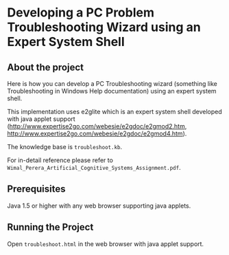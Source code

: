 # Developing a PC Problem Troubleshooting Wizard using an Expert System Shell

## About the project

Here is how you can develop a PC Troubleshooting wizard (something like Troubleshooting in Windows Help documentation) using an expert system shell.

This implementation uses e2glite which is an expert system shell developed with java applet support (http://www.expertise2go.com/webesie/e2gdoc/e2gmod2.htm, http://www.expertise2go.com/webesie/e2gdoc/e2gmod4.htm).

The knowledge base is `troubleshoot.kb`.

For in-detail reference please refer to `Wimal_Perera_Artificial_Cognitive_Systems_Assignment.pdf`.

## Prerequisites

Java 1.5 or higher with any web browser supporting java applets.

## Running the Project

Open `troubleshoot.html` in the web browser with java applet support. 

